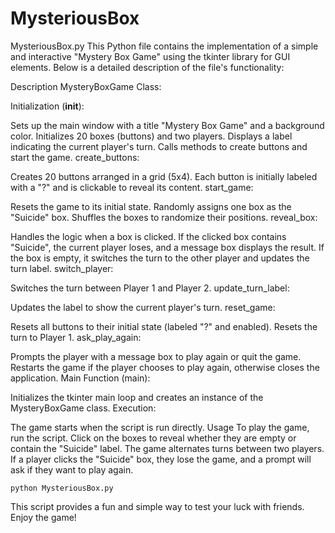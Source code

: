 # MysteriousBox


MysteriousBox.py
This Python file contains the implementation of a simple and interactive "Mystery Box Game" using the tkinter library for GUI elements. Below is a detailed description of the file's functionality:

Description
MysteryBoxGame Class:

Initialization (__init__):

Sets up the main window with a title "Mystery Box Game" and a background color.
Initializes 20 boxes (buttons) and two players.
Displays a label indicating the current player's turn.
Calls methods to create buttons and start the game.
create_buttons:

Creates 20 buttons arranged in a grid (5x4).
Each button is initially labeled with a "?" and is clickable to reveal its content.
start_game:

Resets the game to its initial state.
Randomly assigns one box as the "Suicide" box.
Shuffles the boxes to randomize their positions.
reveal_box:

Handles the logic when a box is clicked.
If the clicked box contains "Suicide", the current player loses, and a message box displays the result.
If the box is empty, it switches the turn to the other player and updates the turn label.
switch_player:

Switches the turn between Player 1 and Player 2.
update_turn_label:

Updates the label to show the current player's turn.
reset_game:

Resets all buttons to their initial state (labeled "?" and enabled).
Resets the turn to Player 1.
ask_play_again:

Prompts the player with a message box to play again or quit the game.
Restarts the game if the player chooses to play again, otherwise closes the application.
Main Function (main):

Initializes the tkinter main loop and creates an instance of the MysteryBoxGame class.
Execution:

The game starts when the script is run directly.
Usage
To play the game, run the script. Click on the boxes to reveal whether they are empty or contain the "Suicide" label. The game alternates turns between two players. If a player clicks the "Suicide" box, they lose the game, and a prompt will ask if they want to play again.

    python MysteriousBox.py


This script provides a fun and simple way to test your luck with friends. Enjoy the game!
